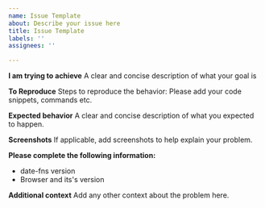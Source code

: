 ```yaml
---
name: Issue Template
about: Describe your issue here
title: Issue Template
labels: ''
assignees: ''

---
```


**I am trying to achieve**
A clear and concise description of what your goal is

**To Reproduce**
Steps to reproduce the behavior:
Please add your code snippets, commands etc.

**Expected behavior**
A clear and concise description of what you expected to happen.

**Screenshots**
If applicable, add screenshots to help explain your problem.

**Please complete the following information:**
 - date-fns version
 - Browser and its's version

**Additional context**
Add any other context about the problem here.
